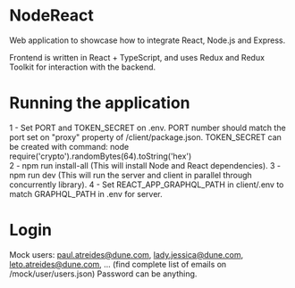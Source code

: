 # NodeReact
Web application to showcase how to integrate React, Node.js and Express.

Frontend is written in React + TypeScript, and uses Redux and Redux Toolkit for interaction with the backend.

# Running the application
1 - Set PORT and TOKEN_SECRET on .env. PORT number should match the port set on "proxy" property of /client/package.json. TOKEN_SECRET can be created with command: 
    node
    require('crypto').randomBytes(64).toString('hex')    
2 - npm run install-all (This will install Node and React dependencies).
3 - npm run dev (This will run the server and client in parallel through concurrently library).
4 - Set REACT_APP_GRAPHQL_PATH in client/.env to match GRAPHQL_PATH in .env for server. 


# Login
Mock users:
    paul.atreides@dune.com, lady.jessica@dune.com, leto.atreides@dune.com, ... (find complete list of emails on /mock/user/users.json)
    Password can be anything. 
